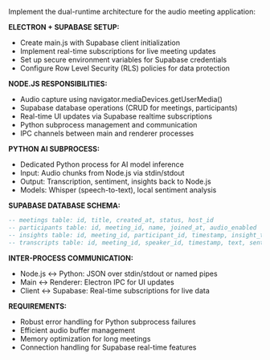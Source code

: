 Implement the dual-runtime architecture for the audio meeting application:

**ELECTRON + SUPABASE SETUP:**
- Create main.js with Supabase client initialization
- Implement real-time subscriptions for live meeting updates
- Set up secure environment variables for Supabase credentials
- Configure Row Level Security (RLS) policies for data protection

**NODE.JS RESPONSIBILITIES:**
- Audio capture using navigator.mediaDevices.getUserMedia()
- Supabase database operations (CRUD for meetings, participants)
- Real-time UI updates via Supabase realtime subscriptions
- Python subprocess management and communication
- IPC channels between main and renderer processes

**PYTHON AI SUBPROCESS:**
- Dedicated Python process for AI model inference
- Input: Audio chunks from Node.js via stdin/stdout
- Output: Transcription, sentiment, insights back to Node.js
- Models: Whisper (speech-to-text), local sentiment analysis

**SUPABASE DATABASE SCHEMA:**
```sql
-- meetings table: id, title, created_at, status, host_id
-- participants table: id, meeting_id, name, joined_at, audio_enabled
-- insights table: id, meeting_id, participant_id, timestamp, insight_type, data, confidence
-- transcripts table: id, meeting_id, speaker_id, timestamp, text, sentiment_score
```

**INTER-PROCESS COMMUNICATION:**
- Node.js ↔ Python: JSON over stdin/stdout or named pipes
- Main ↔ Renderer: Electron IPC for UI updates
- Client ↔ Supabase: Real-time subscriptions for live data

**REQUIREMENTS:**
- Robust error handling for Python subprocess failures
- Efficient audio buffer management
- Memory optimization for long meetings
- Connection handling for Supabase real-time features